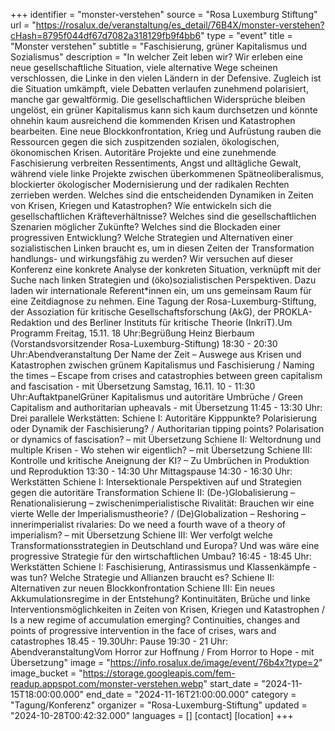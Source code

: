 +++
identifier = "monster-verstehen"
source = "Rosa Luxemburg Stiftung"
url = "https://rosalux.de/veranstaltung/es_detail/76B4X/monster-verstehen?cHash=8795f044df67d7082a318129fb9f4bb6"
type = "event"
title = "Monster verstehen"
subtitle = "Faschisierung, grüner Kapitalismus und Sozialismus"
description = "In welcher Zeit leben wir? Wir erleben eine neue gesellschaftliche Situation, viele alternative Wege scheinen verschlossen, die Linke in den vielen Ländern in der Defensive. Zugleich ist die Situation umkämpft, viele Debatten verlaufen zunehmend polarisiert, manche gar gewaltförmig. Die gesellschaftlichen Widersprüche bleiben ungelöst, ein grüner Kapitalismus kann sich kaum durchsetzen und könnte ohnehin kaum ausreichend die kommenden Krisen und Katastrophen bearbeiten. Eine neue Blockkonfrontation, Krieg und Aufrüstung rauben die Ressourcen gegen die sich zuspitzenden sozialen, ökologischen, ökonomischen Krisen. Autoritäre Projekte und eine zunehmende Faschisierung verbreiten Ressentiments, Angst und alltägliche Gewalt, während viele linke Projekte zwischen überkommenen Spätneoliberalismus, blockierter ökologischer Modernisierung und der radikalen Rechten zerrieben werden. 
Welches sind die entscheidenden Dynamiken in Zeiten von Krisen, Kriegen und Katastrophen? Wie entwickeln sich die gesellschaftlichen Kräfteverhältnisse? Welches sind die gesellschaftlichen Szenarien möglicher Zukünfte? Welches sind die Blockaden einer progressiven Entwicklung? Welche Strategien und Alternativen einer sozialistischen Linken braucht es, um in diesen Zeiten der Transformation handlungs- und wirkungsfähig zu werden? Wir versuchen auf dieser Konferenz eine konkrete Analyse der konkreten Situation, verknüpft mit der Suche nach linken Strategien und (öko)sozialistischen Perspektiven. Dazu laden wir internationale Referent*innen ein, um uns gemeinsam Raum für eine Zeitdiagnose zu nehmen.
Eine Tagung der Rosa-Luxemburg-Stiftung, der Assoziation für kritische Gesellschaftsforschung (AkG), der PROKLA-Redaktion und des Berliner Instituts für kritische Theorie (InkriT).Um 
Programm
Freitag, 15.11.
18 Uhr:Begrüßung Heinz Bierbaum (Vorstandsvorsitzender Rosa-Luxemburg-Stiftung)
18:30 - 20:30 Uhr:Abendveranstaltung Der Name der Zeit – Auswege aus Krisen und Katastrophen zwischen grünem Kapitalismus und Faschisierung / Naming the times – Escape from crises and catastrophies between green capitalism and fascisation - mit Übersetzung
Samstag, 16.11.
10 - 11:30 Uhr:AuftaktpanelGrüner Kapitalismus und autoritäre Umbrüche / Green Capitalism and authoritarian upheavals - mit Übersetzung
11:45 - 13:30 Uhr: Drei parallele Werkstätten:
Schiene I: Autoritäre Kipppunkte? Polarisierung oder Dynamik der Faschisierung? / Authoritarian tipping points? Polarisation or dynamics of fascisation? – mit Übersetzung
Schiene II: Weltordnung und multiple Krisen - Wo stehen wir eigentlich? – mit Übersetzung
Schiene III: Kontrolle und kritische Aneignung der KI? – Zu Umbrüchen in Produktion und Reproduktion 
13:30 - 14:30 Uhr Mittagspause
14:30 - 16:30 Uhr: Werkstätten
Schiene I: Intersektionale Perspektiven auf und Strategien gegen die autoritäre Transformation 
Schiene II: (De-)Globalisierung – Renationalisierung – zwischenimperialistische Rivalität: Brauchen wir eine vierte Welle der Imperialismustheorie? / (De)Globalization – Reshoring – innerimperialist rivalaries: Do we need a fourth wave of a theory of imperialism? – mit Übersetzung
Schiene III: Wer verfolgt welche Transformationsstrategien in Deutschland und Europa? Und was wäre eine progressive Strategie für den wirtschaftlichen Umbau?
16:45 - 18:45 Uhr: Werkstätten 
Schiene I: Faschisierung, Antirassismus und Klassenkämpfe - was tun? Welche Strategie und Allianzen braucht es? 
Schiene II: Alternativen zur neuen Blockkonfrontation
Schiene III: Ein neues Akkumulationsregime in der Entstehung? Kontinuitäten, Brüche und linke Interventionsmöglichkeiten in Zeiten von Krisen, Kriegen und Katastrophen / Is a new regime of accumulation emerging? Continuities, changes and points of progressive intervention in the face of crises, wars and catastrophes
18.45 - 19.30Uhr: Pause
19:30 - 21 Uhr: AbendveranstaltungVom Horror zur Hoffnung / From Horror to Hope - mit Übersetzung"
image = "https://info.rosalux.de/image/event/76b4x?type=2"
image_bucket = "https://storage.googleapis.com/fem-readup.appspot.com/monster-verstehen.webp"
start_date = "2024-11-15T18:00:00.000"
end_date = "2024-11-16T21:00:00.000"
category = "Tagung/Konferenz"
organizer = "Rosa-Luxemburg-Stiftung"
updated = "2024-10-28T00:42:32.000"
languages = []
[contact]
[location]
+++